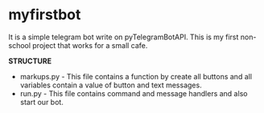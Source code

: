 # myfirstbot
It is a simple telegram bot write on pyTelegramBotAPI. This is my first non-school project that works for a small cafe.

**STRUCTURE**
- markups.py - This file contains a function by create all buttons and all variables contain a value of button and text messages.
- run.py - This file contains command and message handlers and also start our bot.
